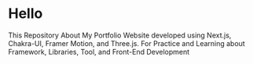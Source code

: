 # Hello
This Repository About My Portfolio Website developed using Next.js, Chakra-UI, Framer Motion, and Three.js. For Practice and Learning about Framework, Libraries, Tool, and Front-End Development 
